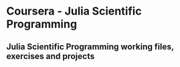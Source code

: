 # Coursera - Julia Scientific Programming

## Julia Scientific Programming working files, exercises and projects
